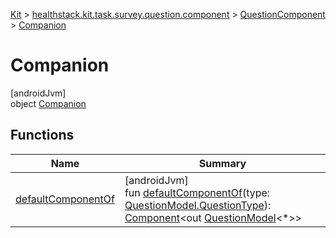 
[Kit](../../../../kit.html) > [healthstack.kit.task.survey.question.component](../../index.html) > [QuestionComponent](../index.html) > [Companion](index.html)



# Companion



[androidJvm]\
object [Companion](index.html)



## Functions


| Name | Summary |
|---|---|
| [defaultComponentOf](default-component-of.html) | [androidJvm]<br>fun [defaultComponentOf](default-component-of.html)(type: [QuestionModel.QuestionType](../../../healthstack.kit.task.survey.question.model/-question-model/-question-type/index.html)): [Component](../../-component/index.html)&lt;out [QuestionModel](../../../healthstack.kit.task.survey.question.model/-question-model/index.html)&lt;*&gt;&gt; |

